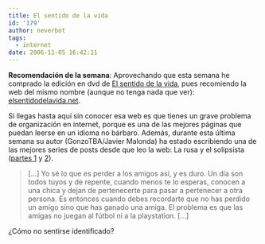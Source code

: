 ```yaml
---
title: El sentido de la vida
id: '179'
author: neverbot
tags:
  - internet
date: 2006-11-05 16:42:11
---
```


**Recomendación de la semana**: Aprovechando que esta semana he comprado la edición en dvd de [El sentido de la vida](http://www.imdb.com/title/tt0085959/), pues recomiendo la web del mismo nombre (aunque no tenga nada que ver): [elsentidodelavida.net](http://www.elsentidodelavida.net/).

Si llegas hasta aquí sin conocer esa web es que tienes un grave problema de organización en internet, porque es una de las mejores páginas que puedan leerse en un idioma no bárbaro. Además, durante esta última semana su autor (GonzoTBA/Javier Malonda) ha estado escribiendo una de las mejores series de posts desde que leo la web: La rusa y el solipsista ([partes 1](http://www.elsentidodelavida.net/node/375) y [2](http://www.elsentidodelavida.net/node/376)).

> \[...\] Yo sé lo que es perder a los amigos así, y es duro. Un día son todos tuyos y de repente, cuando menos te lo esperas, conocen a una chica y dejan de pertenecerte para pasar a pertenecer a otra persona. Es entonces cuando debes recordarte que no has perdido un amigo sino que has ganado una amiga. El problema es que las amigas no juegan al fútbol ni a la playstation. \[...\]

¿Cómo no sentirse identificado?
